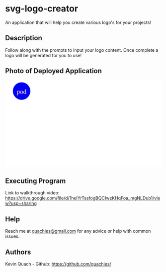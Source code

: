# svg-logo-creator
An application that will help you create various logo's for your projects!

## Description
Follow along with the prompts to input your logo content. Once complete a logo will be generated for you to use!

## Photo of Deployed Application
![my image](/images/Screenshot%202024-03-14%20at%2012.43.42%20AM.png)

## Executing Program
Link to walkthrough video: https://drive.google.com/file/d/1heIYrTssfogBQCIwzKHqFoa_mgNLDub1/view?usp=sharing

## Help
Reach me at quachies@gmail.com for any advice or help with common issues.

## Authors
Kevin Quach - Github: https://github.com/quachies/